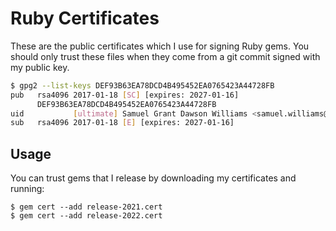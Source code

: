 # Ruby Certificates

These are the public certificates which I use for signing Ruby gems. You should only trust these files when they come from a git commit signed with my public key.

```bash
$ gpg2 --list-keys DEF93B63EA78DCD4B495452EA0765423A44728FB
pub   rsa4096 2017-01-18 [SC] [expires: 2027-01-16]
      DEF93B63EA78DCD4B495452EA0765423A44728FB
uid           [ultimate] Samuel Grant Dawson Williams <samuel.williams@oriontransfer.co.nz>
sub   rsa4096 2017-01-18 [E] [expires: 2027-01-16]
```

## Usage

You can trust gems that I release by downloading my certificates and running:

```
$ gem cert --add release-2021.cert
$ gem cert --add release-2022.cert
```
